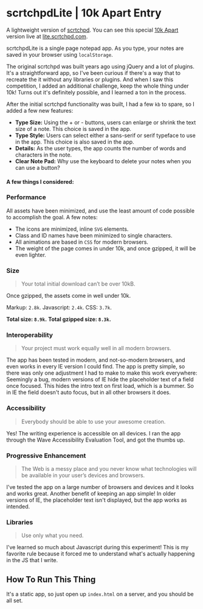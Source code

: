 # scrtchpdLite | 10k Apart Entry

A lightweight version of [scrtchpd](http://scrtchpd.com). You can see this special [10k Apart](https://a-k-apart.com/) version live at [lite.scrtchpd.com](lite.scrtchpd.com).

scrtchpdLite is a single page notepad app. As you type, your notes are saved in your browser using `localStorage`. 

The original scrtchpd was built years ago using jQuery and a lot of plugins. It's a straightforward app, so I've been curious if there's a way that to recreate the it without any libraries or plugins. And when I saw this competition, I added an additional challenge, keep the whole thing under 10k! Turns out it's definitely possible, and I learned a ton in the process. 

After the initial scrtchpd functionality was built, I had a few `kb` to spare, so I added a few new features: 

- **Type Size:** Using the + or - buttons, users can enlarge or shrink the text size of a note. This choice is saved in the app.
- **Type Style:** Users can select either a sans-serif or serif typeface to use in the app. This choice is also saved in the app.
- **Details:** As the user types, the app counts the number of words and characters in the note.
- **Clear Note Pad:** Why use the keyboard to delete your notes when you can use a button?

#### A few things I considered:

### Performance

All assets have been minimized, and use the least amount of code possible to accomplish the goal. A few notes: 
- The icons are minimized, inline `SVG` elements.
- Class and ID names have been minimized to single characters.
- All animations are based in `CSS` for modern browsers.
- The weight of the page comes in under 10k, and once gzipped, it will be even lighter. 

### Size

> Your total initial download can’t be over 10kB. 

Once gzipped, the assets come in well under 10k. 

Markup: `2.8k`.
Javascript: `2.4k`.
CSS: `3.7k`.

**Total size: `8.9k`.**
**Total gzipped size: `8.3k`.**

### Interoperability

> Your project must work equally well in all modern browsers.

The app has been tested in modern, and not-so-modern browsers, and even works in every IE version I could find. The app is pretty simple, so there was only one adjustment I had to make to make this work everywhere: Seemingly a bug, modern versions of IE hide the placeholder text of a field once focused. This hides the intro text on first load, which is a bummer. So in IE the field doesn't auto focus, but in all other browsers it does. 

### Accessibility

> Everybody should be able to use your awesome creation.

Yes! The writing experience is accessible on all devices. I ran the app through the Wave Accessibility Evaluation Tool, and got the thumbs up. 

### Progressive Enhancement

> The Web is a messy place and you never know what technologies will be available in your user’s devices and browsers.

I've tested the app on a large number of browsers and devices and it looks and works great. Another benefit of keeping an app simple! In older versions of IE, the placeholder text isn't displayed, but the app works as intended. 

### Libraries

> Use only what you need.

I've learned so much about Javascript during this experiment! This is my favorite rule because it forced me to understand what's actually happening in the JS that I write. 

## How To Run This Thing

It's a static app, so just open up `index.html` on a server, and you should be all set.